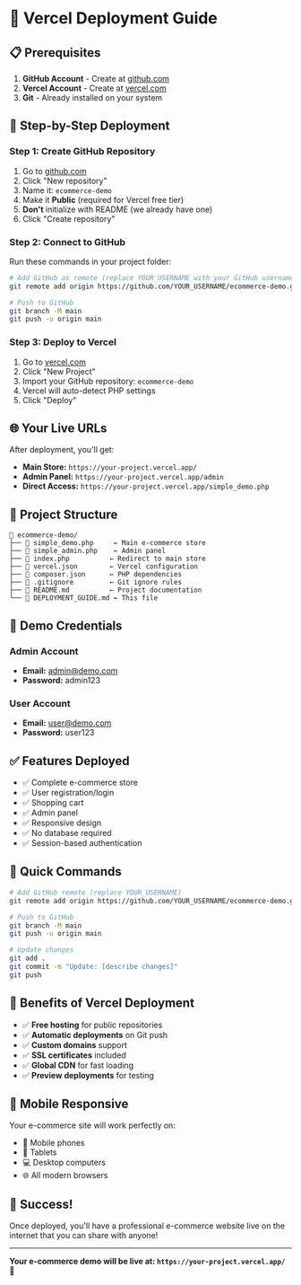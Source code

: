 # 🚀 Vercel Deployment Guide

## 📋 Prerequisites

1. **GitHub Account** - Create at [github.com](https://github.com)
2. **Vercel Account** - Create at [vercel.com](https://vercel.com)
3. **Git** - Already installed on your system

## 🔧 Step-by-Step Deployment

### Step 1: Create GitHub Repository

1. Go to [github.com](https://github.com)
2. Click "New repository"
3. Name it: `ecommerce-demo`
4. Make it **Public** (required for Vercel free tier)
5. **Don't** initialize with README (we already have one)
6. Click "Create repository"

### Step 2: Connect to GitHub

Run these commands in your project folder:

```bash
# Add GitHub as remote (replace YOUR_USERNAME with your GitHub username)
git remote add origin https://github.com/YOUR_USERNAME/ecommerce-demo.git

# Push to GitHub
git branch -M main
git push -u origin main
```

### Step 3: Deploy to Vercel

1. Go to [vercel.com](https://vercel.com)
2. Click "New Project"
3. Import your GitHub repository: `ecommerce-demo`
4. Vercel will auto-detect PHP settings
5. Click "Deploy"

## 🌐 Your Live URLs

After deployment, you'll get:

- **Main Store:** `https://your-project.vercel.app/`
- **Admin Panel:** `https://your-project.vercel.app/admin`
- **Direct Access:** `https://your-project.vercel.app/simple_demo.php`

## 📁 Project Structure

```
📁 ecommerce-demo/
├── 📄 simple_demo.php     ← Main e-commerce store
├── 📄 simple_admin.php    ← Admin panel
├── 📄 index.php          ← Redirect to main store
├── 📄 vercel.json        ← Vercel configuration
├── 📄 composer.json      ← PHP dependencies
├── 📄 .gitignore         ← Git ignore rules
├── 📄 README.md          ← Project documentation
└── 📄 DEPLOYMENT_GUIDE.md ← This file
```

## 🔑 Demo Credentials

### Admin Account
- **Email:** admin@demo.com
- **Password:** admin123

### User Account
- **Email:** user@demo.com
- **Password:** user123

## ✅ Features Deployed

- ✅ Complete e-commerce store
- ✅ User registration/login
- ✅ Shopping cart
- ✅ Admin panel
- ✅ Responsive design
- ✅ No database required
- ✅ Session-based authentication

## 🚀 Quick Commands

```bash
# Add GitHub remote (replace YOUR_USERNAME)
git remote add origin https://github.com/YOUR_USERNAME/ecommerce-demo.git

# Push to GitHub
git branch -M main
git push -u origin main

# Update changes
git add .
git commit -m "Update: [describe changes]"
git push
```

## 🎯 Benefits of Vercel Deployment

- ✅ **Free hosting** for public repositories
- ✅ **Automatic deployments** on Git push
- ✅ **Custom domains** support
- ✅ **SSL certificates** included
- ✅ **Global CDN** for fast loading
- ✅ **Preview deployments** for testing

## 📱 Mobile Responsive

Your e-commerce site will work perfectly on:
- 📱 Mobile phones
- 📱 Tablets
- 💻 Desktop computers
- 🌐 All modern browsers

## 🎉 Success!

Once deployed, you'll have a professional e-commerce website live on the internet that you can share with anyone!

---

**Your e-commerce demo will be live at: `https://your-project.vercel.app/`** 🚀 